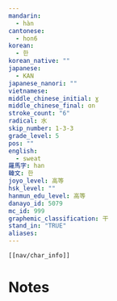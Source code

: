 ```yaml
---
mandarin:
  - hàn
cantonese:
  - hon6
korean:
  - 한
korean_native: ""
japanese:
  - KAN
japanese_nanori: ""
vietnamese:
middle_chinese_initial: ɣ
middle_chinese_final: ɑn
stroke_count: "6"
radical: 水
skip_number: 1-3-3
grade_level: 5
pos: ""
english:
  - sweat
羅馬字: han
韓文: 한
joyo_level: 高等
hsk_level: ""
hanmun_edu_level: 高等
danayo_id: 5079
mc_id: 999
graphemic_classification: 干
stand_in: "TRUE"
aliases:
---
```

```meta-bind-embed
[[nav/char_info]]
```

# Notes

